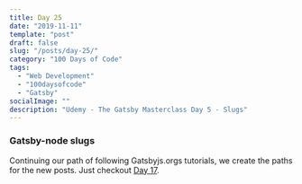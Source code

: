 ```yaml
---
title: Day 25
date: "2019-11-11"
template: "post"
draft: false
slug: "/posts/day-25/"
category: "100 Days of Code"
tags:
  - "Web Development"
  - "100daysofcode"
  - "Gatsby"
socialImage: ""
description: "Udemy - The Gatsby Masterclass Day 5 - Slugs"
---
```


### Gatsby-node slugs
Continuing our path of following Gatsbyjs.orgs tutorials, we create the paths for the new posts. Just checkout [Day 17](/day17).

<!-- But to give an another overiew, since we're already here. We once again find ourselves in the `gatsby-node.js` file. I'll be using Day 17 as a reference, since the Udemy course is "paid content" and so on..

Lets start at the beginning, again.

We'll need to import things, like always.

First off, we'll need to set a var for our path plugin. <code>const path = require(`path\`)</code>

We'll also need to requite the gatsby-source-filesystem plugin we have. Same story, const that out.

<code>const { createFilePath } = require(`gatsby-source-filesystem`)</code>


![gatsby nodejs imports](/Day26-GatsbyNodejs.png)

Lets try and start unpacking this next exports function. What is this `onCreateNode` thing anyway? Good question, lets start digging => to the docs! [OnCreateNode](https://www.gatsbyjs.org/docs/node-apis/#createNode) and we get "Create a new node". Useful, but not terribly descriptive for those of us who might be lacking a little on the React side of knowledge gathering. If we scroll up to the top of the Actions page, we'll get a much more interesting block of text. 

`Gatsby uses Redux internally to manage state. When you implement a Gatsby API, you are passed a collection of actions (equivalent to boundActionCreators in redux) which you can use to manipulate state on your site.`

Oksay, so we have boundActionCreators as a collection of actions. I'm not sure about you, but I'm okay not digging into just what exactly boundActionCreators are today, but at least we know the basis of where Gatsby actions come from, and some of what they can do, per our scrolling on the actions page. Back to the `onCreateNode` bit. -->
